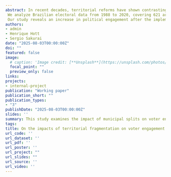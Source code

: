 ```yaml
---
abstract: In recent decades, territorial reforms have shown contrasting trends globally. Developed countries have focused on consolidating local governments into larger units for economies of scale and efficiency, while developing countries have opted for fragmentation to enhance political representation and resource allocation. This paper examines the impact of territorial divisions on local governments in Brazil, with a focus on their effects on political engagement. 
 We analyze Brazilian electoral data from 1988 to 2020, covering 621 areas affected by municipal splits, provided by the Regional Electoral Courts (TREs) and the Superior Electoral Court (TSE). Our methodology employs a difference-in-differences estimator that is robust to group and time heterogeneity, using municipalities that attempted to split but were unsuccessful as a control group.
 Our study reveals an increase in political engagement after the implementation of administrative divisions in both municipal and general elections. This effect is further amplified in highly fragmented areas impacted by this territorial reform.
authors:
- admin
- Henrique Hott
- Sergio Sakurai
date: "2025-08-03T00:00:00Z"
doi: ""
featured: false
image:
  # caption: 'Image credit: [**Unsplash**](https://unsplash.com/photos/s9CC2SKySJM)'
  focal_point: ""
  preview_only: false
links:
projects:
- internal-project
publication: "Working paper"
publication_short: ""
publication_types:
- "3"
publishDate: "2025-08-03T00:00:00Z"
slides: ''
summary: This study examines the impact of municipal splits on voter engagement in Brazil, analyzing data from 1988 to 2020 across 621 affected areas. Our study reveals an increase in political engagement after the implementation of administrative divisions in both municipal and general elections. This effect is further amplified in highly fragmented areas impacted by this territorial reform.
tags:
title: On the impacts of territorial fragmentation on voter engagement
url_code: ''
url_dataset: ''
url_pdf: ''
url_poster: ''
url_project: ""
url_slides: ""
url_source: ''
url_video: ''
---
```


